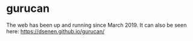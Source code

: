 # gurucan

The web has been up and running since March 2019. It can also be seen here: https://dsenen.github.io/gurucan/
